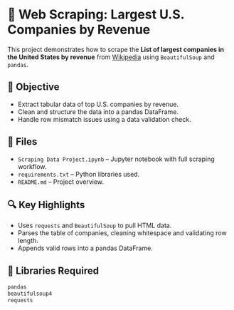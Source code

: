 # 🏢 Web Scraping: Largest U.S. Companies by Revenue

This project demonstrates how to scrape the **List of largest companies in the United States by revenue** from [Wikipedia](https://en.wikipedia.org/wiki/List_of_largest_companies_in_the_United_States_by_revenue) using `BeautifulSoup` and `pandas`.

## 📌 Objective

- Extract tabular data of top U.S. companies by revenue.
- Clean and structure the data into a pandas DataFrame.
- Handle row mismatch issues using a data validation check.

## 📁 Files

- `Scraping Data Project.ipynb` – Jupyter notebook with full scraping workflow.
- `requirements.txt` – Python libraries used.
- `README.md` – Project overview.

## 🔍 Key Highlights

- Uses `requests` and `BeautifulSoup` to pull HTML data.
- Parses the table of companies, cleaning whitespace and validating row length.
- Appends valid rows into a pandas DataFrame.

## 🔧 Libraries Required

```bash
pandas
beautifulsoup4
requests
